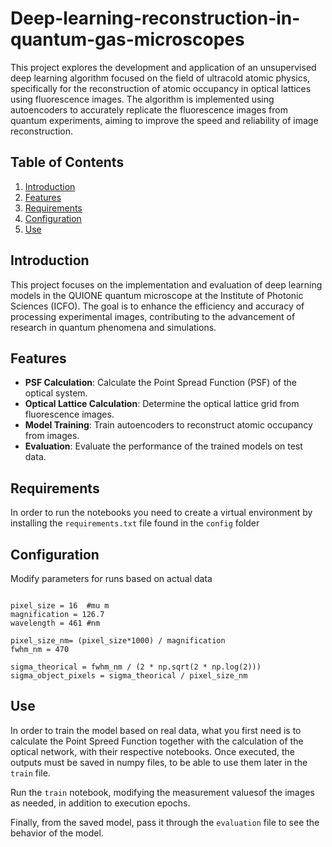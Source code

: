 # Deep-learning-reconstruction-in-quantum-gas-microscopes

This project explores the development and application of an unsupervised deep learning algorithm focused on the field of ultracold atomic physics, specifically for the reconstruction of atomic occupancy in optical lattices using fluorescence images. The algorithm is implemented using autoencoders to accurately replicate the fluorescence images from quantum experiments, aiming to improve the speed and reliability of image reconstruction.

## Table of Contents

1. [Introduction](#introduction)
2. [Features](#features)
3. [Requirements](#requirements)
4. [Configuration](#configuration)
5. [Use](#use)

## Introduction

This project focuses on the implementation and evaluation of deep learning models in the QUIONE quantum microscope at the Institute of Photonic Sciences (ICFO). The goal is to enhance the efficiency and accuracy of processing experimental images, contributing to the advancement of research in quantum phenomena and simulations.

## Features

- **PSF Calculation**: Calculate the Point Spread Function (PSF) of the optical system.
- **Optical Lattice Calculation**: Determine the optical lattice grid from fluorescence images.
- **Model Training**: Train autoencoders to reconstruct atomic occupancy from images.
- **Evaluation**: Evaluate the performance of the trained models on test data.

## Requirements

In order to run the notebooks you need to create a virtual environment by installing the ``requirements.txt`` file found in the ``config`` folder

## Configuration

Modify parameters for runs based on actual data
```

pixel_size = 16  #mu m
magnification = 126.7 
wavelength = 461 #nm

pixel_size_nm= (pixel_size*1000) / magnification
fwhm_nm = 470 

sigma_theorical = fwhm_nm / (2 * np.sqrt(2 * np.log(2)))
sigma_object_pixels = sigma_theorical / pixel_size_nm

```

## Use
In order to train the model based on real data, what you first need is to calculate the Point Spreed Function together with the calculation of the optical network, with their respective notebooks. Once executed, the outputs must be saved in numpy files, to be able to use them later in the ``train`` file.

Run the ``train`` notebook, modifying the measurement values ​​of the images as needed, in addition to execution epochs.

Finally, from the saved model, pass it through the ``evaluation`` file to see the behavior of the model.





